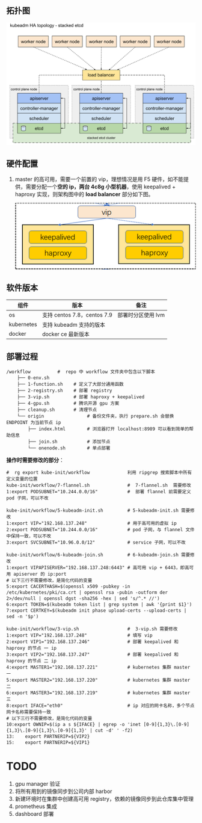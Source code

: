 ## **拓扑图**

![img](assets/-16442914121441.png)



## **硬件配置**

1. master 的高可用，需要一个前置的 vip，理想情况是用 F5 硬件，如不能提供，需要分配一个**空的 ip，两台 4c8g 小型机器**，使用 keepalived + haproxy 实现，则架构图中的 **load balancer** 部分如下图。

   ![image-20220208213520849](./assets/image-20220208213520849.png)

   

## **软件版本**

| 组件       | 版本                        | 备注               |
| ---------- | --------------------------- | ------------------ |
| os         | 支持 centos 7.8，centos 7.9 | 部署时分区使用 lvm |
| kubernetes | 支持 kubeadm 支持的版本     |                    |
| docker     | docker ce 最新版本          |                    |

## **部署过程**

```shell
/workflow          #  repo 中 workflow 文件夹中包含以下脚本  
    ├── 0-env.sh
    ├── 1-function.sh    # 定义了大部分通用函数
    ├── 2-registry.sh    # 部署 registry 
    ├── 3-vip.sh         # 部署 haproxy + keepalived
    ├── 4-gpu.sh         # 腾讯开源 gpu 方案
    ├── cleanup.sh       # 清理节点
    └── origin                # 备份文件夹，执行 prepare.sh 会替换 ENDPOINT 为当前节点 ip
        ├── index.html        # 浏览器打开 localhost:8989 可以看到简单的帮助信息
        ├── join.sh           # 添加节点
        └── onenode.sh        # 单点部署

```

**操作时需要修改的部分**：

```shell
#  rg export kube-init/workflow              利用 ripgrep 搜索脚本中所有定义变量的位置
kube-init/workflow/7-flannel.sh              #  7-flannel.sh  需要修改
1:export PODSUBNET="10.244.0.0/16"           #  部署 flannel 前需要定义 pod 子网，可以不改

kube-init/workflow/5-kubeadm-init.sh         # 5-kubeadm-init.sh 需要修改
1:export VIP="192.168.137.248"               # 用于高可用的虚拟 ip
2:export PODSUBNET="10.244.0.0/16"           # pod 子网，与 flannel 文件中保持一致，可以不改
3:export SVCSUBNET="10.96.0.0/12"            # service 子网，可以不改

kube-init/workflow/6-kubeadm-join.sh         # 6-kubeadm-join.sh 需要修改
1:export VIPAPISERVER="192.168.137.248:6443" # 高可用 vip + 6443，即高可用 apiserver 的 ip:port
# 以下三行不需要修改，是简化代码的变量
5:export CACERTHASH=$(openssl x509 -pubkey -in /etc/kubernetes/pki/ca.crt | openssl rsa -pubin -outform der 2>/dev/null | openssl dgst -sha256 -hex | sed 's/^.* //')
6:export TOKEN=$(kubeadm token list | grep system | awk '{print $1}')
7:export CERTKEY=$(kubeadm init phase upload-certs --upload-certs | sed -n '$p')

kube-init/workflow/3-vip.sh                  #  3-vip.sh 需要修改
1:export VIP="192.168.137.248"               # 填写 vip
2:export VIP1="192.168.137.246"              # 部署 keepalived 和 haproxy 的节点 一 ip
3:export VIP2="192.168.137.247"              # 部署 keepalived 和 haproxy 的节点 二 ip
4:export MASTER1="192.168.137.221"           # kubernetes 集群 master 一
5:export MASTER2="192.168.137.220"           # kubernetes 集群 master 二
6:export MASTER3="192.168.137.219"           # kubernetes 集群 master 三
8:export IFACE="eth0"                        # ip 对应的网卡名称，多个节点网卡名称需要保持一致
# 以下三行不需要修改，是简化代码的变量
10:export OWNIP=$(ip a s ${IFACE} | egrep -o 'inet [0-9]{1,3}\.[0-9]{1,3}\.[0-9]{1,3}\.[0-9]{1,3}' | cut -d' ' -f2)
13:    export PARTNERIP=${VIP2}
15:    export PARTNERIP=${VIP1}

```

# TODO

1. gpu manager 验证
2. 将所有用到的镜像同步到公司内部 harbor 
3. 新建环境时在集群中创建高可用 registry，依赖的镜像同步到此仓库集中管理
4. prometheus 集成
5. dashboard 部署
